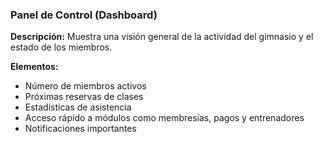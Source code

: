 ### **Panel de Control (Dashboard)**
**Descripción:** Muestra una visión general de la actividad del gimnasio y el estado de los miembros.

**Elementos:**
- Número de miembros activos
- Próximas reservas de clases
- Estadísticas de asistencia
- Acceso rápido a módulos como membresías, pagos y entrenadores
- Notificaciones importantes

